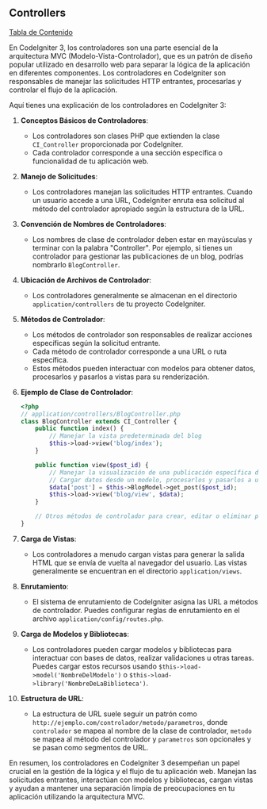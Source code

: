 ## Controllers

[Tabla de Contenido](../guía.md#tabla-de-contenido)

En CodeIgniter 3, los controladores son una parte esencial de la arquitectura MVC (Modelo-Vista-Controlador), que es un patrón de diseño popular utilizado en desarrollo web para separar la lógica de la aplicación en diferentes componentes. Los controladores en CodeIgniter son responsables de manejar las solicitudes HTTP entrantes, procesarlas y controlar el flujo de la aplicación.

Aquí tienes una explicación de los controladores en CodeIgniter 3:

1. **Conceptos Básicos de Controladores**:
   - Los controladores son clases PHP que extienden la clase `CI_Controller` proporcionada por CodeIgniter.
   - Cada controlador corresponde a una sección específica o funcionalidad de tu aplicación web.

2. **Manejo de Solicitudes**:
   - Los controladores manejan las solicitudes HTTP entrantes. Cuando un usuario accede a una URL, CodeIgniter enruta esa solicitud al método del controlador apropiado según la estructura de la URL.

3. **Convención de Nombres de Controladores**:
   - Los nombres de clase de controlador deben estar en mayúsculas y terminar con la palabra "Controller". Por ejemplo, si tienes un controlador para gestionar las publicaciones de un blog, podrías nombrarlo `BlogController`.

4. **Ubicación de Archivos de Controlador**:
   - Los controladores generalmente se almacenan en el directorio `application/controllers` de tu proyecto CodeIgniter.

5. **Métodos de Controlador**:
   - Los métodos de controlador son responsables de realizar acciones específicas según la solicitud entrante.
   - Cada método de controlador corresponde a una URL o ruta específica.
   - Estos métodos pueden interactuar con modelos para obtener datos, procesarlos y pasarlos a vistas para su renderización.

6. **Ejemplo de Clase de Controlador**:
   ```php
   <?php
   // application/controllers/BlogController.php
   class BlogController extends CI_Controller {
       public function index() {
           // Manejar la vista predeterminada del blog
           $this->load->view('blog/index');
       }

       public function view($post_id) {
           // Manejar la visualización de una publicación específica del blog
           // Cargar datos desde un modelo, procesarlos y pasarlos a una vista
           $data['post'] = $this->BlogModel->get_post($post_id);
           $this->load->view('blog/view', $data);
       }

       // Otros métodos de controlador para crear, editar o eliminar publicaciones
   }
   ```

7. **Carga de Vistas**:
   - Los controladores a menudo cargan vistas para generar la salida HTML que se envía de vuelta al navegador del usuario. Las vistas generalmente se encuentran en el directorio `application/views`.

8. **Enrutamiento**:
   - El sistema de enrutamiento de CodeIgniter asigna las URL a métodos de controlador. Puedes configurar reglas de enrutamiento en el archivo `application/config/routes.php`.

9. **Carga de Modelos y Bibliotecas**:
   - Los controladores pueden cargar modelos y bibliotecas para interactuar con bases de datos, realizar validaciones u otras tareas. Puedes cargar estos recursos usando `$this->load->model('NombreDelModelo')` o `$this->load->library('NombreDeLaBiblioteca')`.

10. **Estructura de URL**:
    - La estructura de URL suele seguir un patrón como `http://ejemplo.com/controlador/metodo/parametros`, donde `controlador` se mapea al nombre de la clase de controlador, `metodo` se mapea al método del controlador y `parametros` son opcionales y se pasan como segmentos de URL.

En resumen, los controladores en CodeIgniter 3 desempeñan un papel crucial en la gestión de la lógica y el flujo de tu aplicación web. Manejan las solicitudes entrantes, interactúan con modelos y bibliotecas, cargan vistas y ayudan a mantener una separación limpia de preocupaciones en tu aplicación utilizando la arquitectura MVC.